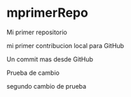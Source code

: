 # mprimerRepo
Mi primer repositorio

mi primer contribucion local para GitHub

Un commit mas desde GitHub

Prueba de cambio 

segundo cambio de prueba